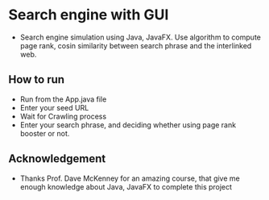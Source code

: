 # Search engine with GUI
- Search engine simulation using Java, JavaFX. Use algorithm to compute page rank, cosin similarity between search phrase and the interlinked web.
## How to run
- Run from the App.java file
- Enter your seed URL
- Wait for Crawling process
- Enter your search phrase, and deciding whether using page rank booster or not.
## Acknowledgement
- Thanks Prof. Dave McKenney for an amazing course, that give me enough knowledge about Java, JavaFX to complete this project
